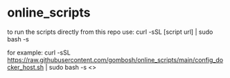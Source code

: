# online_scripts

to run the scripts directly from this repo use: curl -sSL [script url] | sudo bash -s

for example: curl -sSL https://raw.githubusercontent.com/gombosh/online_scripts/main/config_docker_host.sh | sudo bash -s <<docker registry URL>>
